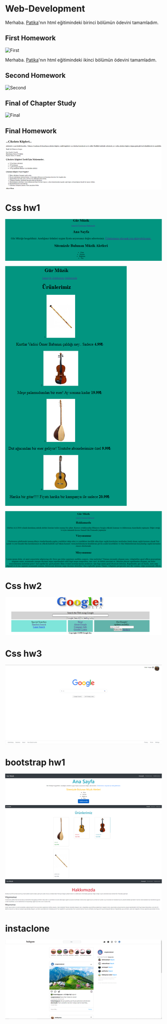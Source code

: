 # Web-Development

Merhaba. [Patika](https://www.patika.dev/tr)'nın html eğitimindeki birinci bölümün ödevini tamamladım.

## First Homework
![First](/images/%C3%B6dev1.PNG)


Merhaba. [Patika](https://www.patika.dev/tr)'nın html eğitimindeki ikinci bölümün ödevini tamamladım.

## Second Homework
![Second](/images/%C3%B6dev2.PNG )


## Final of Chapter Study

![Final](/images/%C3%B6dev3.PNG)




## Final Homework

![Final](/images/final.PNG)



# Css hw1

![css1](/images/1.PNG)

![css2](/images/2.PNG)

![css3](/images/3.PNG)



# Css hw2

![css2](/images/google.PNG)



# Css hw3

![css3](./images/googlee.PNG)

# bootstrap hw1

![btsp](./images/b1.PNG)
![btsp](./images/b2.PNG)
![btsp](./images/b3.PNG)


# instaclone

![clne](./images/ii.PNG)
